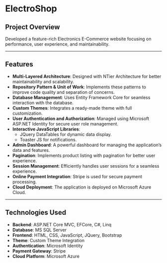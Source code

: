 # ElectroShop

## Project Overview
Developed a feature-rich Electronics E-Commerce website focusing on performance, user experience, and maintainability.

---

## Features
- **Multi-Layered Architecture**: Designed with NTier Architecture for better maintainability and scalability.
- **Repository Pattern & Unit of Work**: Implements these patterns to improve code quality and separation of concerns.
- **Database Management**: Uses Entity Framework Core for seamless interaction with the database.
- **Custom Themes**: Integrates a ready-made theme with full customization.
- **User Authentication and Authorization**: Managed using Microsoft ASP.NET Identity for secure user role management.
- **Interactive JavaScript Libraries**:
  - JQuery DataTables for dynamic data display.
  - Toaster JS for notifications.
- **Admin Dashboard**: A powerful dashboard for managing the application’s data and features.
- **Pagination**: Implements product listing with pagination for better user experience.
- **Session Management**: Efficiently handles user sessions for a seamless experience.
- **Online Payment Integration**: Stripe is used for secure payment processing.
- **Cloud Deployment**: The application is deployed on Microsoft Azure Cloud.

---

## Technologies Used
- **Backend**: ASP.NET Core MVC, EFCore, C#, Linq  
- **Database**: MS SQL Server  
- **Frontend**: HTML, CSS, JavaScript, JQuery, Bootstrap  
- **Theme**: Custom Theme Integration  
- **Authentication**: Microsoft Identity  
- **Payment Gateway**: Stripe  
- **Cloud Platform**: Microsoft Azure  

